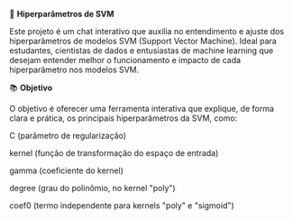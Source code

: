 🧠 **Hiperparâmetros de SVM**

Este projeto é um chat interativo que auxilia no entendimento e ajuste dos hiperparâmetros de modelos SVM (Support Vector Machine). Ideal para estudantes, cientistas de dados e entusiastas de machine learning que desejam entender melhor o funcionamento e impacto de cada hiperparâmetro nos modelos SVM.

📚 **Objetivo**

O objetivo é oferecer uma ferramenta interativa que explique, de forma clara e prática, os principais hiperparâmetros da SVM, como:

C (parâmetro de regularização)

kernel (função de transformação do espaço de entrada)

gamma (coeficiente do kernel)

degree (grau do polinômio, no kernel "poly")

coef0 (termo independente para kernels "poly" e "sigmoid")

